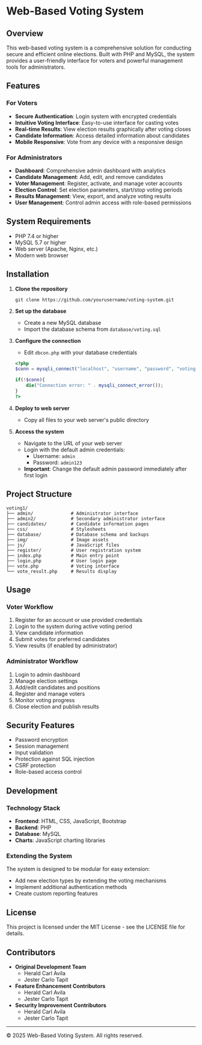 # Web-Based Voting System

## Overview

This web-based voting system is a comprehensive solution for conducting secure and efficient online elections. Built with PHP and MySQL, the system provides a user-friendly interface for voters and powerful management tools for administrators.

## Features

### For Voters
- **Secure Authentication**: Login system with encrypted credentials
- **Intuitive Voting Interface**: Easy-to-use interface for casting votes
- **Real-time Results**: View election results graphically after voting closes
- **Candidate Information**: Access detailed information about candidates
- **Mobile Responsive**: Vote from any device with a responsive design

### For Administrators
- **Dashboard**: Comprehensive admin dashboard with analytics
- **Candidate Management**: Add, edit, and remove candidates
- **Voter Management**: Register, activate, and manage voter accounts
- **Election Control**: Set election parameters, start/stop voting periods
- **Results Management**: View, export, and analyze voting results
- **User Management**: Control admin access with role-based permissions

## System Requirements

- PHP 7.4 or higher
- MySQL 5.7 or higher
- Web server (Apache, Nginx, etc.)
- Modern web browser

## Installation

1. **Clone the repository**
   ```
   git clone https://github.com/yourusername/voting-system.git
   ```

2. **Set up the database**
   - Create a new MySQL database
   - Import the database schema from `database/voting.sql`

3. **Configure the connection**
   - Edit `dbcon.php` with your database credentials
   ```php
   <?php
   $conn = mysqli_connect("localhost", "username", "password", "voting_db");
   
   if(!$conn){
       die("Connection error: " . mysqli_connect_error());
   }
   ?>
   ```

4. **Deploy to web server**
   - Copy all files to your web server's public directory

5. **Access the system**
   - Navigate to the URL of your web server
   - Login with the default admin credentials:
     - Username: `admin`
     - Password: `admin123`
   - **Important**: Change the default admin password immediately after first login

## Project Structure

```
voting1/
├── admin/              # Administrator interface
├── admin2/             # Secondary administrator interface
├── candidates/         # Candidate information pages
├── css/                # Stylesheets
├── database/           # Database schema and backups
├── img/                # Image assets
├── js/                 # JavaScript files
├── register/           # User registration system
├── index.php           # Main entry point
├── login.php           # User login page
├── vote.php            # Voting interface
└── vote_result.php     # Results display
```

## Usage

### Voter Workflow
1. Register for an account or use provided credentials
2. Login to the system during active voting period
3. View candidate information
4. Submit votes for preferred candidates
5. View results (if enabled by administrator)

### Administrator Workflow
1. Login to admin dashboard
2. Manage election settings
3. Add/edit candidates and positions
4. Register and manage voters
5. Monitor voting progress
6. Close election and publish results

## Security Features

- Password encryption
- Session management
- Input validation
- Protection against SQL injection
- CSRF protection
- Role-based access control

## Development

### Technology Stack
- **Frontend**: HTML, CSS, JavaScript, Bootstrap
- **Backend**: PHP
- **Database**: MySQL
- **Charts**: JavaScript charting libraries

### Extending the System
The system is designed to be modular for easy extension:
- Add new election types by extending the voting mechanisms
- Implement additional authentication methods
- Create custom reporting features

## License

This project is licensed under the MIT License - see the LICENSE file for details.

## Contributors

- **Original Development Team**
    - Herald Carl Avila
    - Jester Carlo Tapit
- **Feature Enhancement Contributors**
    - Herald Carl Avila
    - Jester Carlo Tapit
- **Security Improvement Contributors**
    - Herald Carl Avila
    - Jester Carlo Tapit

---

© 2025 Web-Based Voting System. All rights reserved.
